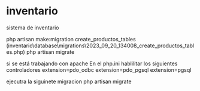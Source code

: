 # inventario
sistema de inventario

php artisan make:migration create_productos_tables
(inventario\database\migrations\2023_09_20_134008_create_productos_tables.php)
php artisan migrate

si se está trabajando con apache En el php.ini hablilitar los siguientes controladores
extension=pdo_odbc
extension=pdo_pgsql
extension=pgsql

ejecutra la siguinete migracion 
php artisan migrate


